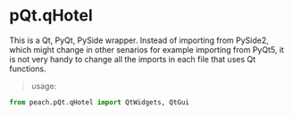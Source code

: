 # pQt.qHotel
This is a Qt, PyQt, PySide wrapper. Instead of importing from PySide2, which might change in other senarios for example importing from PyQt5, it is not very handy to change all the imports in each file that uses Qt functions.

> usage:

```python 
from peach.pQt.qHotel import QtWidgets, QtGui
```
